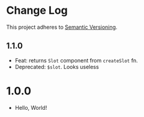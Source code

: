 # Change Log

This project adheres to [Semantic Versioning](http://semver.org/).

## 1.1.0

- Feat: returns `Slot` component from `createSlot` fn.
- Deprecated: `$slot`. Looks useless

# 1.0.0

- Hello, World!
